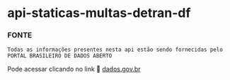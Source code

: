 # api-staticas-multas-detran-df

### FONTE

`Todas as informações presentes nesta api estão sendo fornecidas pelo PORTAL BRASILEIRO DE DADOS ABERTO`


Pode acessar clicando no link :link: [dados.gov.br](https://dados.gov.br/)

